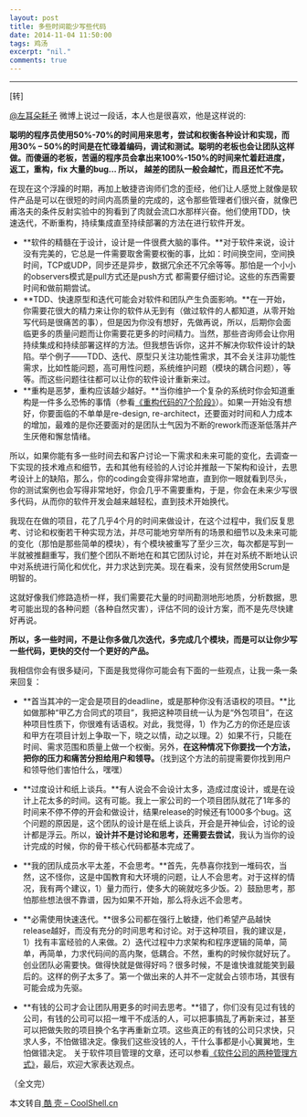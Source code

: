 ```yaml
---
layout: post
title: 多些时间能少写些代码
date: 2014-11-04 11:50:00
tags: 鸡汤 
excerpt: "nil."
comments: true
---
```




---

[转]

[@左耳朵耗子](http://weibo.com/1401880315/xmYMteUWT?type=comment) 微博上说过一段话，本人也是很喜欢，他是这样说的:

**聪明的程序员使用50%-70%的时间用来思考，尝试和权衡各种设计和实现，而用30% – 50%的时间是在忙碌着编码，调试和测试。聪明的老板也会让团队这样做。而傻逼的老板，苦逼的程序员会拿出来100%-150%的时间来忙着赶进度，返工，重构，fix 大量的bug… 所以， 越差的团队一般会越忙，而且还忙不完。**


在现在这个浮躁的时期，再加上敏捷咨询师们念的歪经，他们让人感觉上就像是软件产品是可以在很短的时间内高质量的完成的，这令那些管理者们很兴奋，就像巴甫洛夫的条件反射实验中的狗看到了肉就会流口水那样兴奋。他们使用TDD，快速迭代，不断重构，持续集成直至持续部署的方法在进行软件开发。


* **软件的精髓在于设计，设计是一件很费大脑的事件。**对于软件来说，设计没有完美的，它总是一件需要取舍需要权衡的事，比如：时间换空间，空间换时间，TCP或UDP，同步还是异步，数据冗余还不冗余等等。那怕是一个小小的observers模式是pull方式还是push方式 都需要仔细讨论。这些的东西需要时间和做前期尝试。
* **TDD、快速原型和迭代可能会对软件和团队产生负面影响。**在一开始，你需要花很大的精力来让你的软件从无到有（做过软件的人都知道，从零开始写代码是很痛苦的事），但是因为你没有想好，先做再说，所以，后期你会面临更多的质量问题而让你需要花更多的时间精力。当然，那些咨询师会让你用持续集成和持续部署这样的方法。但我想告诉你，这并不解决你软件设计的缺陷。举个例子——TDD、迭代、原型只关注功能性需求，其不会关注非功能性需求，比如性能问题，高可用性问题，系统维护问题（模块的耦合问题），等等。而这些问题往往都可以让你的软件设计重新来过。
* **重构是恶梦，重构应该越少越好。**当你维护一个复杂的系统时你会知道重构是一件多么恐怖的事情（参看[《重构代码的7个阶段》](http://coolshell.cn/articles/5201.html)）。如果一开始没有想好，你要面临的不单单是re-design, re-architect，还要面对时间和人力成本的增加，最难的是你还要面对的是团队士气因为不断的rework而逐渐低落并产生厌倦和懈怠情绪。


所以，如果你能有多一些时间去和客户讨论一下需求和未来可能的变化，去调查一下实现的技术难点和细节，去和其他有经验的人讨论并推敲一下架构和设计，去思考设计上的缺陷，那么，你的coding会变得非常地直，直到你一眼就看到尽头，你的测试案例也会写得非常地好，你会几乎不需要重构，于是，你会在未来少写很多代码，从而你的软件开发会越来越轻松，直到技术开始换代。

我现在在做的项目，花了几乎4个月的时间来做设计，在这个过程中，我们反复思考、讨论和权衡若干种实现方法，并尽可能地穷举所有的场景和细节以及未来可能的变化（那怕是那些简单的模块），有个模块被重写了至少三次，每次都是写到一半就被推翻重写，我们整个团队不断地在和其它团队讨论，并在对系统不断地认识中对系统进行简化和优化，并力求达到完美。现在看来，没有贸然使用Scrum是明智的。

这就好像我们修路造桥一样，我们需要花大量的时间勘测地形地质，分析数据，思考可能出现的各种问题（各种自然灾害），评估不同的设计方案，而不是先尽快建好再说。

**所以，多一些时间，不是让你多做几次迭代，多完成几个模块，而是可以让你少写一些代码，更快的交付一个更好的产品。**

我相信你会有很多疑问，下面是我觉得你可能会有下面的一些观点，让我一条一条来回复：

* **首当其冲的一定会是项目的deadline，或是那种你没有活语权的项目。**比如做那种“甲乙方合同式的项目”，我把这种项目统一认为是“外包项目”，在这种项目性质下，你很难有话语权。对此，我觉得，1）作为乙方的你还是应该和甲方在项目计划上争取一下，晓之以情，动之以理。2）如果不行，只能在时间、需求范围和质量上做一个权衡。另外，**在这种情况下你要找一个方法，把你的压力和痛苦分担给用户和领导。**（找到这个方法的前提需要你找到用户和领导他们害怕什么，嘿嘿）

* **过度设计和纸上谈兵。**有人说会不会设计太多，造成过度设计，或是在设计上花太多的时间。这有可能。我上一家公司的一个项目团队就花了1年多的时间来不停不停的开会和做设计，结果release的时候还有1000多个bug。这个问题的原因是，这个团队的设计是在纸上谈兵，开会是开神仙会，讨论的设计都是浮云。所以，**设计并不是讨论和思考，还需要去尝试**，我认为当你的设计完成的时候，你的骨干核心代码都基本完成了。


* **我的团队成员水平太差，不会思考。**首先，先恭喜你找到一堆码农，当然，这不怪你，这是中国教育和大环境的问题，让人不会思考。对于这样的情况，我有两个建议，1）量力而行，使多大的碗就吃多少饭。2）鼓励思考，那怕那些想法很不靠谱，因为如果不开始，那么将永远不会思考。


* **必需使用快速迭代。**很多公司都在强行上敏捷，他们希望产品越快release越好，而没有充分的时间思考和讨论。对于这种项目，我的建议是，1）找有丰富经验的人来做。2）迭代过程中力求架构和程序逻辑的简单，简单，再简单，力求代码间的高内聚，低耦合。不然，重构的时候你就好玩了。
创业团队必需要快。做得快就是做得好吗？很多时候，不是谁快谁就能笑到最后的。这样的例子太多了。第一个做出来的人并不一定就会占领市场，其很有可能会成为先驱。


* **有钱的公司才会让团队用更多的时间去思考。**错了，你们没有见过有钱的公司，有钱的公司可以招一堆干不成活的人，可以把事搞乱了再新来过，甚至可以把做失败的项目换个名字再重新立项。这些真正的有钱的公司只求快，只求人多，不怕做错决定。像我们这些没钱的人，干什么事都是小心翼翼地，生怕做错决定。
关于软件项目管理的文章，还可以参看[《软件公司的两种管理方式》](http://coolshell.cn/articles/4951.html)，最后，欢迎大家表达观点。

（全文完）

本文转自[ 酷 壳 – CoolShell.cn](http://coolshell.cn/)

